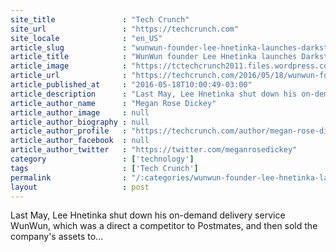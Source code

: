 ```yaml
---
site_title               : "Tech Crunch"
site_url                 : "https://techcrunch.com"
site_locale              : "en_US"
article_slug             : "wunwun-founder-lee-hnetinka-launches-darkstore-an-on-demand-delivery-fulfillment-platform"
article_title            : "WunWun founder Lee Hnetinka launches Darkstore, an on-demand delivery fulfillment platform"
article_image            : "https://tctechcrunch2011.files.wordpress.com/2016/05/founders-1.jpg?w=764&h=400&crop=1"
article_url              : "https://techcrunch.com/2016/05/18/wunwun-founder-lee-hnetinka-launches-darkstore-an-on-demand-delivery-fulfillment-platform/"
article_published_at     : "2016-05-18T10:00:49-03:00"
article_description      : "Last May, Lee Hnetinka shut down his on-demand delivery service WunWun, which was a direct a competitor to Postmates, and then sold the company's assets to..."
article_author_name      : "Megan Rose Dickey"
article_author_image     : null
article_author_biography : null
article_author_profile   : "https://techcrunch.com/author/megan-rose-dickey/"
article_author_facebook  : null
article_author_twitter   : "https://twitter.com/meganrosedickey"
category                 : ['technology']
tags                     : ['Tech Crunch']
permalink                : "/:categories/wunwun-founder-lee-hnetinka-launches-darkstore-an-on-demand-delivery-fulfillment-platform/"
layout                   : post
---
```


Last May, Lee Hnetinka shut down his on-demand delivery service WunWun, which was a direct a competitor to Postmates, and then sold the company's assets to...
